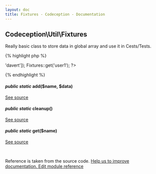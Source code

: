 ```yaml
---
layout: doc
title: Fixtures - Codeception - Documentation
---
```



## Codeception\Util\Fixtures



Really basic class to store data in global array and use it in Cests/Tests.

{% highlight php %}

<?php
Fixtures::add('user1', ['name' => 'davert']);
Fixtures::get('user1');

?>

{% endhighlight %}



#### *public static* add($name, $data) 

[See source](https://github.com/Codeception/Codeception/blob/2.1/src/Codeception/Util/Fixtures.php#L20)

#### *public static* cleanup() 

[See source](https://github.com/Codeception/Codeception/blob/2.1/src/Codeception/Util/Fixtures.php#L34)

#### *public static* get($name) 

[See source](https://github.com/Codeception/Codeception/blob/2.1/src/Codeception/Util/Fixtures.php#L25)

<p>&nbsp;</p><div class="alert alert-warning">Reference is taken from the source code. <a href="https://github.com/Codeception/Codeception/blob/2.1/src/Codeception/Util/Fixtures.php">Help us to improve documentation. Edit module reference</a></div>

